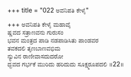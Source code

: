 +++
title = "022 ಅವನಿಪತಿ ಕೇಳೈ"

+++
ಅವನಿಪತಿ ಕೇಳೈ ಮಹಾವೈ  
ಷ್ಣವದ ಸತ್ರಾಣವನು ಗುರುಸಂ  
ಭವನ ಮಂತ್ರದ ಪಾಡಿ ನಡಪಾಡಿಸಿತು ಪಾಂಡವರ  
ತವಕದಲಿ ತೃಣಬಾಣವಭಿಮ  
ನ್ಯುವಿನ ರಾಣೀವಾಸದುದರೋ  
ದ್ಭವದ ಗರ್ಭಕೆ ಮುರಿದು ಹರಿದುದು ಸೂಕ್ಷ್ಮರೂಪದಲಿ      ॥22॥